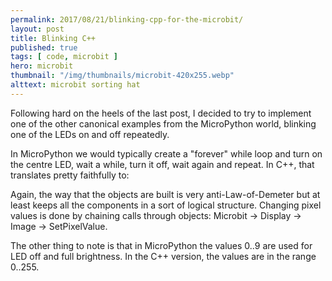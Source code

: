 ```yaml
---
permalink: 2017/08/21/blinking-cpp-for-the-microbit/
layout: post
title: Blinking C++
published: true
tags: [ code, microbit ]
hero: microbit
thumbnail: "/img/thumbnails/microbit-420x255.webp"
alttext: microbit sorting hat
---
```


Following hard on the heels of the last post, I decided to try to implement one of the
other canonical examples from the MicroPython world, blinking one of the LEDs on and off
repeatedly.

In MicroPython we would typically create a "forever" while loop and turn on the centre LED,
wait a while, turn it off, wait again and repeat. In C++, that translates pretty faithfully to:

<script src="https://gist.github.com/deejaygraham/76e2bf80980db73e3396ab233d360e60.js"></script>

Again, the way that the objects are built is very anti-Law-of-Demeter but at least keeps
all the components in a sort of logical structure. Changing pixel values is done by chaining
calls through objects: Microbit -> Display -> Image -> SetPixelValue.

The other thing to note is that in MicroPython the values 0..9 are used for LED off
and full brightness. In the C++ version, the values are in the range 0..255.
